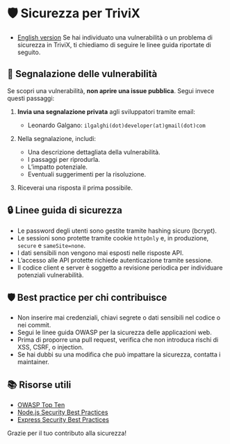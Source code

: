 # 🛡️ Sicurezza per TriviX
- [English version](/docs/SECURITY_EN.md)
Se hai individuato una vulnerabilità o un problema di sicurezza in TriviX, ti chiediamo di seguire le linee guida riportate di seguito.

## 📢 Segnalazione delle vulnerabilità

Se scopri una vulnerabilità, **non aprire una issue pubblica**. Segui invece questi passaggi:

1. **Invia una segnalazione privata** agli sviluppatori tramite email:
   - Leonardo Galgano: `ilgalghi(dot)developer(at)gmail(dot)com`

2. Nella segnalazione, includi:
   - Una descrizione dettagliata della vulnerabilità.
   - I passaggi per riprodurla.
   - L’impatto potenziale.
   - Eventuali suggerimenti per la risoluzione.

3. Riceverai una risposta il prima possibile.

## 🔒 Linee guida di sicurezza
- Le password degli utenti sono gestite tramite hashing sicuro (bcrypt).
- Le sessioni sono protette tramite cookie `httpOnly` e, in produzione, `secure` e `sameSite=none`.
- I dati sensibili non vengono mai esposti nelle risposte API.
- L’accesso alle API protette richiede autenticazione tramite sessione.
- Il codice client e server è soggetto a revisione periodica per individuare potenziali vulnerabilità.

## 🛡️ Best practice per chi contribuisce
- Non inserire mai credenziali, chiavi segrete o dati sensibili nel codice o nei commit.
- Segui le linee guida OWASP per la sicurezza delle applicazioni web.
- Prima di proporre una pull request, verifica che non introduca rischi di XSS, CSRF, o injection.
- Se hai dubbi su una modifica che può impattare la sicurezza, contatta i maintainer.

## 📚 Risorse utili
- [OWASP Top Ten](https://owasp.org/www-project-top-ten/)
- [Node.js Security Best Practices](https://cheatsheetseries.owasp.org/cheatsheets/Nodejs_Security_Cheat_Sheet.html)
- [Express Security Best Practices](https://expressjs.com/en/advanced/best-practice-security.html)

Grazie per il tuo contributo alla sicurezza!